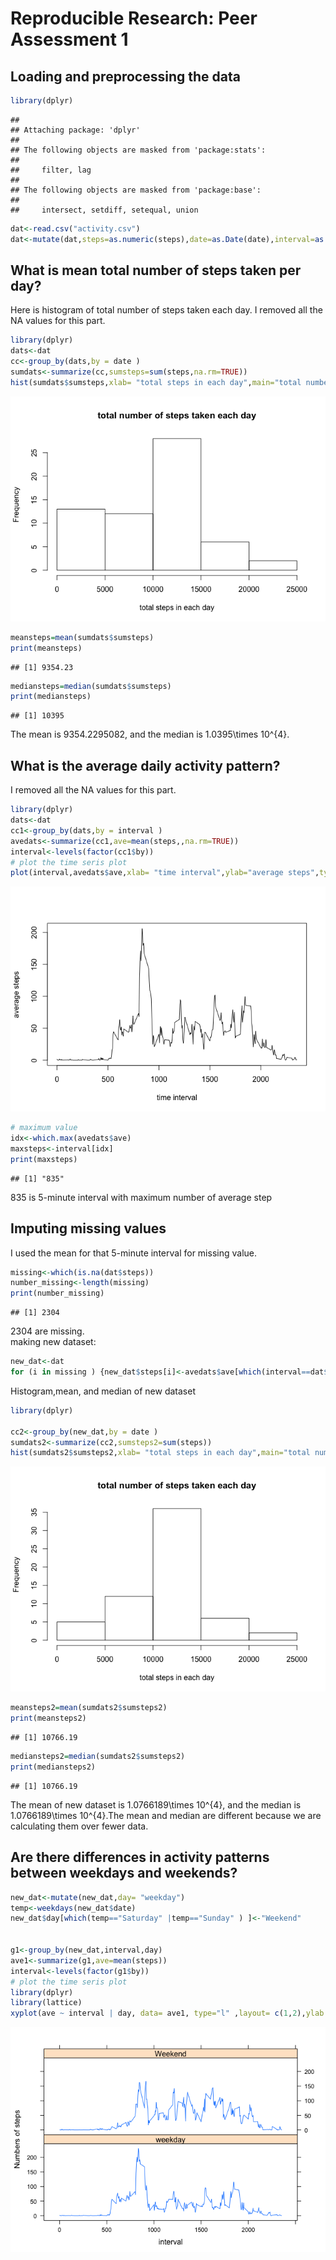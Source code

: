 # Reproducible Research: Peer Assessment 1


## Loading and preprocessing the data



```r
library(dplyr)
```

```
## 
## Attaching package: 'dplyr'
## 
## The following objects are masked from 'package:stats':
## 
##     filter, lag
## 
## The following objects are masked from 'package:base':
## 
##     intersect, setdiff, setequal, union
```

```r
dat<-read.csv("activity.csv")
dat<-mutate(dat,steps=as.numeric(steps),date=as.Date(date),interval=as.numeric(interval))
```




## What is mean total number of steps taken per day?
Here is histogram of total number of steps taken each day. I removed all the NA values for this part.

```r
library(dplyr)
dats<-dat
cc<-group_by(dats,by = date )
sumdats<-summarize(cc,sumsteps=sum(steps,na.rm=TRUE))
hist(sumdats$sumsteps,xlab= "total steps in each day",main="total number of steps taken each day")
```

![](PA1_template_files/figure-html/unnamed-chunk-2-1.png) 

```r
meansteps=mean(sumdats$sumsteps)
print(meansteps) 
```

```
## [1] 9354.23
```

```r
mediansteps=median(sumdats$sumsteps)
print(mediansteps)
```

```
## [1] 10395
```

The mean is 9354.2295082, and the median is 1.0395\times 10^{4}.

## What is the average daily activity pattern?
I removed all the NA values for this part.

```r
library(dplyr)
dats<-dat
cc1<-group_by(dats,by = interval )
avedats<-summarize(cc1,ave=mean(steps,,na.rm=TRUE))
interval<-levels(factor(cc1$by))
# plot the time seris plot
plot(interval,avedats$ave,xlab= "time interval",ylab="average steps",type="l")
```

![](PA1_template_files/figure-html/unnamed-chunk-3-1.png) 

```r
# maximum value
idx<-which.max(avedats$ave)
maxsteps<-interval[idx]
print(maxsteps)
```

```
## [1] "835"
```
835 is 5-minute interval with maximum number of average step

## Imputing missing values
I used the mean for that 5-minute interval for missing value. 

```r
missing<-which(is.na(dat$steps))
number_missing<-length(missing)
print(number_missing)
```

```
## [1] 2304
```
2304 are missing.  
making new dataset:

```r
new_dat<-dat
for (i in missing ) {new_dat$steps[i]<-avedats$ave[which(interval==dat$interval[i])]}
```
Histogram,mean, and median of new dataset


```r
library(dplyr)

cc2<-group_by(new_dat,by = date )
sumdats2<-summarize(cc2,sumsteps2=sum(steps))
hist(sumdats2$sumsteps2,xlab= "total steps in each day",main="total number of steps taken each day")
```

![](PA1_template_files/figure-html/unnamed-chunk-6-1.png) 

```r
meansteps2=mean(sumdats2$sumsteps2)
print(meansteps2) 
```

```
## [1] 10766.19
```

```r
mediansteps2=median(sumdats2$sumsteps2)
print(mediansteps2)
```

```
## [1] 10766.19
```
The mean of new dataset is 1.0766189\times 10^{4}, and the median is 1.0766189\times 10^{4}.The mean and median are different because we are calculating them over fewer data.
## Are there differences in activity patterns between weekdays and weekends?


```r
new_dat<-mutate(new_dat,day= "weekday")
temp<-weekdays(new_dat$date)
new_dat$day[which(temp=="Saturday" |temp=="Sunday" ) ]<-"Weekend"


g1<-group_by(new_dat,interval,day)
ave1<-summarize(g1,ave=mean(steps))
interval<-levels(factor(g1$by))
# plot the time seris plot
library(dplyr)
library(lattice)
xyplot(ave ~ interval | day, data= ave1, type="l" ,layout= c(1,2),ylab ="Numbers of steps")
```

![](PA1_template_files/figure-html/unnamed-chunk-7-1.png) 

